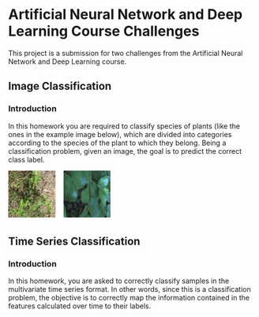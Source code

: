 # Artificial Neural Network and Deep Learning Course Challenges
This project is a submission for two challenges from the Artificial Neural Network and Deep Learning course.

## Image Classification
### Introduction
In this homework you are required to classify species of plants (like the ones in the example image below), which are divided into categories according to the species of the plant to which they belong. Being a classification problem, given an image, the goal is to predict the correct class label.

![Image](https://github.com/TiaSirio/ANN_Challenges/blob/main/AN2DL_2022_hw1_examples.png?raw=true)

## Time Series Classification
### Introduction
In this homework, you are asked to correctly classify samples in the multivariate time series format. In other words, since this is a classification problem, the objective is to correctly map the information contained in the features calculated over time to their labels.
